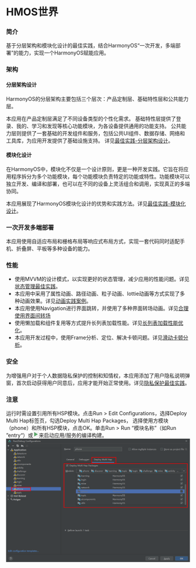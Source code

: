 # HMOS世界

### 简介

基于分层架构和模块化设计的最佳实践，结合HarmonyOS“一次开发，多端部署”的能力，实现一个HarmonyOS赋能应用。

### 架构

#### 分层架构设计

HarmonyOS的分层架构主要包括三个层次：产品定制层、基础特性层和公共能力层。

本应用在产品定制层满足了不同设备类型的个性化需求。 基础特性层提供了登录、我的、学习和发现等核心功能模块，为各设备提供通用的功能支持。 公共能力层则提供了一套基础的开发组件和服务，包括公共UI组件、数据存储、网络和工具库，为应用开发提供了基础设施支持。
详见[最佳实践-分层架构设计](https://developer.harmonyos.com/cn/docs/documentation/doc-guides-V2/layered-architecture-design-0000001725966009-V2)。

#### 模块化设计

在HarmonyOS中，模块化不仅是一个设计原则，更是一种开发实践。它旨在将应用程序拆分为多个功能模块，每个功能模块负责特定的功能或特性。功能模块可以独立开发、编译和部署，也可以在不同的设备上灵活组合和调用，实现真正的多端协同。

本应用展现了HarmonyOS模块化设计的优势和实践方法。详见[最佳实践-模块化设计](https://developer.harmonyos.com/cn/docs/documentation/doc-guides-V2/modular-design-0000001678046862-V2)。

### 一次开发多端部署

本应用使用自适应布局和栅格布局等响应式布局方式，实现一套代码同时适配手机、折叠屏、平板等多种设备的能力。

### 性能

- 使用MVVM的设计模式，以实现更好的状态管理，减少应用的性能问题。详见[状态管理最佳实践](https://developer.harmonyos.com/cn/docs/documentation/doc-guides-V2/status-management-overview-0000001788679293-V2)。
- 本应用中采用了属性动画、路径动画、粒子动画、lottie动画等方式实现了多种动画效果。详见[动画实践案例](https://developer.harmonyos.com/cn/docs/documentation/doc-guides-V2/animation-practice-cases-0000001738587734-V2)。
- 本应用使用Navigation进行界面跳转，并使用了多种界面转场动画。详见[合理使用界面间转场](https://developer.harmonyos.com/cn/docs/documentation/doc-guides-V2/scenario-case-0000001714996773-V2)
- 使用懒加载和组件复用等方式提升长列表加载性能。详见[长列表加载性能优化](https://developer.harmonyos.com/cn/docs/documentation/doc-guides-V2/best-practices-long-list-introduction-0000001701060321-V2)。
- 本应用开发过程中，使用Frame分析、定位、解决卡顿问题。详见[滑动卡顿分析](https://developer.harmonyos.com/cn/docs/documentation/doc-guides-V2/frame-freezing-analysis-0000001665537514-V2)。

### 安全 

为增强用户对于个人数据隐私保护的控制和知情权，本应用添加了用户隐私说明弹窗，首次启动获得用户同意后，应用才能开始正常使用。详见[隐私保护最佳实践](https://developer.harmonyos.com/cn/docs/documentation/doc-guides-V2/privacy-protection-practice-0000001784690417-V2)。

### 注意

运行时需设置引用所有HSP模块。点击Run > Edit Configurations，选择Deploy Multi Hap标签页，勾选Deploy Multi Hap Packages， 选择使用方模块（phone）和所有HSP模块，点击OK。单击Run > Run “模块名称”（如Run ”entry“）或![](screenshots/device/run.png)来启动应用/服务的编译构建。
![](screenshots/device/config.png)